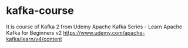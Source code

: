 # kafka-course
It is course of Kafka 2 from Udemy
Apache Kafka Series - Learn Apache Kafka for Beginners v2
https://www.udemy.com/apache-kafka/learn/v4/content

